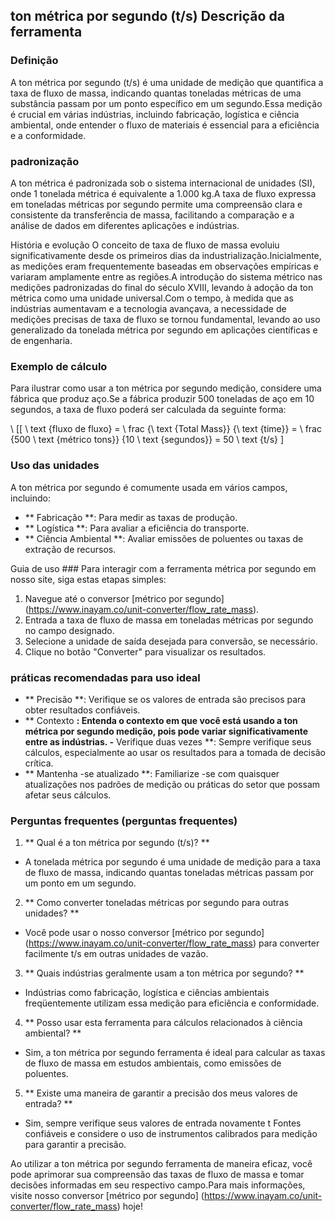 ## ton métrica por segundo (t/s) Descrição da ferramenta

### Definição
A ton métrica por segundo (t/s) é uma unidade de medição que quantifica a taxa de fluxo de massa, indicando quantas toneladas métricas de uma substância passam por um ponto específico em um segundo.Essa medição é crucial em várias indústrias, incluindo fabricação, logística e ciência ambiental, onde entender o fluxo de materiais é essencial para a eficiência e a conformidade.

### padronização
A ton métrica é padronizada sob o sistema internacional de unidades (SI), onde 1 tonelada métrica é equivalente a 1.000 kg.A taxa de fluxo expressa em toneladas métricas por segundo permite uma compreensão clara e consistente da transferência de massa, facilitando a comparação e a análise de dados em diferentes aplicações e indústrias.

História e evolução
O conceito de taxa de fluxo de massa evoluiu significativamente desde os primeiros dias da industrialização.Inicialmente, as medições eram frequentemente baseadas em observações empíricas e variaram amplamente entre as regiões.A introdução do sistema métrico nas medições padronizadas do final do século XVIII, levando à adoção da ton métrica como uma unidade universal.Com o tempo, à medida que as indústrias aumentavam e a tecnologia avançava, a necessidade de medições precisas de taxa de fluxo se tornou fundamental, levando ao uso generalizado da tonelada métrica por segundo em aplicações científicas e de engenharia.

### Exemplo de cálculo
Para ilustrar como usar a ton métrica por segundo medição, considere uma fábrica que produz aço.Se a fábrica produzir 500 toneladas de aço em 10 segundos, a taxa de fluxo poderá ser calculada da seguinte forma:

\ [[
\ text {fluxo de fluxo} = \ frac {\ text {Total Mass}} {\ text {time}} = \ frac {500 \ text {métrico tons}} {10 \ text {segundos}} = 50 \ text {t/s}
\]

### Uso das unidades
A ton métrica por segundo é comumente usada em vários campos, incluindo:
- ** Fabricação **: Para medir as taxas de produção.
- ** Logística **: Para avaliar a eficiência do transporte.
- ** Ciência Ambiental **: Avaliar emissões de poluentes ou taxas de extração de recursos.

Guia de uso ###
Para interagir com a ferramenta métrica por segundo em nosso site, siga estas etapas simples:
1. Navegue até o conversor [métrico por segundo] (https://www.inayam.co/unit-converter/flow_rate_mass).
2. Entrada a taxa de fluxo de massa em toneladas métricas por segundo no campo designado.
3. Selecione a unidade de saída desejada para conversão, se necessário.
4. Clique no botão "Converter" para visualizar os resultados.

### práticas recomendadas para uso ideal
- ** Precisão **: Verifique se os valores de entrada são precisos para obter resultados confiáveis.
- ** Contexto **: Entenda o contexto em que você está usando a ton métrica por segundo medição, pois pode variar significativamente entre as indústrias.
-** Verifique duas vezes **: Sempre verifique seus cálculos, especialmente ao usar os resultados para a tomada de decisão crítica.
- ** Mantenha -se atualizado **: Familiarize -se com quaisquer atualizações nos padrões de medição ou práticas do setor que possam afetar seus cálculos.

### Perguntas frequentes (perguntas frequentes)

1. ** Qual é a ton métrica por segundo (t/s)? **
- A tonelada métrica por segundo é uma unidade de medição para a taxa de fluxo de massa, indicando quantas toneladas métricas passam por um ponto em um segundo.

2. ** Como converter toneladas métricas por segundo para outras unidades? **
- Você pode usar o nosso conversor [métrico por segundo] (https://www.inayam.co/unit-converter/flow_rate_mass) para converter facilmente t/s em outras unidades de vazão.

3. ** Quais indústrias geralmente usam a ton métrica por segundo? **
- Indústrias como fabricação, logística e ciências ambientais freqüentemente utilizam essa medição para eficiência e conformidade.

4. ** Posso usar esta ferramenta para cálculos relacionados à ciência ambiental? **
- Sim, a ton métrica por segundo ferramenta é ideal para calcular as taxas de fluxo de massa em estudos ambientais, como emissões de poluentes.

5. ** Existe uma maneira de garantir a precisão dos meus valores de entrada? **
- Sim, sempre verifique seus valores de entrada novamente t Fontes confiáveis ​​e considere o uso de instrumentos calibrados para medição para garantir a precisão.

Ao utilizar a ton métrica por segundo ferramenta de maneira eficaz, você pode aprimorar sua compreensão das taxas de fluxo de massa e tomar decisões informadas em seu respectivo campo.Para mais informações, visite nosso conversor [métrico por segundo] (https://www.inayam.co/unit-converter/flow_rate_mass) hoje!